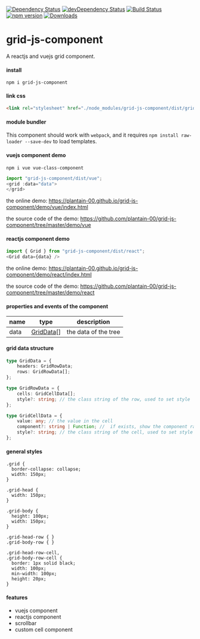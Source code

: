 [![Dependency Status](https://david-dm.org/plantain-00/grid-js-component.svg)](https://david-dm.org/plantain-00/grid-js-component)
[![devDependency Status](https://david-dm.org/plantain-00/grid-js-component/dev-status.svg)](https://david-dm.org/plantain-00/grid-js-component#info=devDependencies)
[![Build Status](https://travis-ci.org/plantain-00/grid-js-component.svg?branch=master)](https://travis-ci.org/plantain-00/grid-js-component)
[![npm version](https://badge.fury.io/js/grid-js-component.svg)](https://badge.fury.io/js/grid-js-component)
[![Downloads](https://img.shields.io/npm/dm/grid-js-component.svg)](https://www.npmjs.com/package/grid-js-component)

# grid-js-component
A reactjs and vuejs grid component.

#### install

`npm i grid-js-component`

#### link css

```html
<link rel="stylesheet" href="./node_modules/grid-js-component/dist/grid.min.css" />
```

#### module bundler

This component should work with `webpack`, and it requires `npm install raw-loader --save-dev` to load templates.

#### vuejs component demo

`npm i vue vue-class-component`

```ts
import "grid-js-component/dist/vue";
<grid :data="data">
</grid>
```

the online demo: https://plantain-00.github.io/grid-js-component/demo/vue/index.html

the source code of the demo: https://github.com/plantain-00/grid-js-component/tree/master/demo/vue

#### reactjs component demo

```ts
import { Grid } from "grid-js-component/dist/react";
<Grid data={data} />
```

the online demo: https://plantain-00.github.io/grid-js-component/demo/react/index.html

the source code of the demo: https://github.com/plantain-00/grid-js-component/tree/master/demo/react

#### properties and events of the component

name | type | description
--- | --- | ---
data | [GridData](#grid-data-structure)[] | the data of the tree

#### grid data structure

```ts
type GridData = {
    headers: GridRowData;
    rows: GridRowData[];
};

type GridRowData = {
    cells: GridCellData[];
    style?: string; // the class string of the row, used to set style
};

type GridCellData = {
    value: any; // the value in the cell
    component?: string | Function; //  if exists, show the component rather than the value in the cell
    style?: string; // the class string of the cell, used to set style
};
```

#### general styles

```less
.grid {
  border-collapse: collapse;
  width: 150px;
}

.grid-head {
  width: 150px;
}

.grid-body {
  height: 100px;
  width: 150px;
}

.grid-head-row { }
.grid-body-row { }

.grid-head-row-cell,
.grid-body-row-cell {
  border: 1px solid black;
  width: 100px;
  min-width: 100px;
  height: 20px;
}
```

#### features

+ vuejs component
+ reactjs component
+ scrollbar
+ custom cell component
